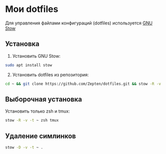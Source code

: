 # Мои dotfiles

Для управления файлами конфигураций (dotfiles) используется [GNU Stow](https://www.gnu.org/software/stow/)

## Установка

1. Установить GNU Stow:

```bash
sudo apt install stow
```

2. Установить dotfiles из репозитория:

```bash
cd ~ && git clone https://github.com/Zepten/dotfiles.git && stow -R -v -t ~ .
```

## Выборочная установка

Установить только zsh и tmux:

```bash
stow -R -v -t ~ zsh tmux
```

## Удаление симлинков

```bash
stow -D -v -t ~ .
```
